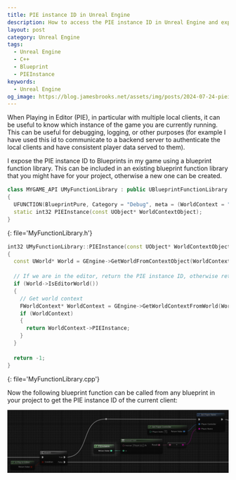 ```yaml
---
title: PIE instance ID in Unreal Engine
description: How to access the PIE instance ID in Unreal Engine and expose it to Blueprints
layout: post
category: Unreal Engine
tags:
  - Unreal Engine
  - C++
  - Blueprint
  - PIEInstance
keywords:
  - Unreal Engine
og_image: https://blog.jamesbrooks.net/assets/img/posts/2024-07-24-pieinstance-in-unreal/thumb.png
---
```


When Playing in Editor (PIE), in particular with multiple local clients, it can be useful to know which instance of the game you are currently running. This can be useful for debugging, logging, or other purposes (for example I have used this id to communicate to a backend server to authenticate the local clients and have consistent player data served to them).

I expose the PIE instance ID to Blueprints in my game using a blueprint function library. This can be included in an existing blueprint function library that you might have for your project, otherwise a new one can be created.

```cpp
class MYGAME_API UMyFunctionLibrary : public UBlueprintFunctionLibrary
{
  UFUNCTION(BlueprintPure, Category = "Debug", meta = (WorldContext = "WorldContextObject"))
  static int32 PIEInstance(const UObject* WorldContextObject);
}
```
{: file='MyFunctionLibrary.h'}

```cpp
int32 UMyFunctionLibrary::PIEInstance(const UObject* WorldContextObject)
{
  const UWorld* World = GEngine->GetWorldFromContextObject(WorldContextObject, EGetWorldErrorMode::LogAndReturnNull);

  // If we are in the editor, return the PIE instance ID, otherwise return -1 (not in PIE and we won't be using this value anyway)
  if (World->IsEditorWorld())
  {
    // Get world context
    FWorldContext* WorldContext = GEngine->GetWorldContextFromWorld(World);
    if (WorldContext)
    {
      return WorldContext->PIEInstance;
    }
  }

  return -1;
}

```
{: file='MyFunctionLibrary.cpp'}

Now the following blueprint function can be called from any blueprint in your project to get the PIE instance ID of the current client:

![Get Project Version](/assets/img/posts/2024-07-24-pieinstance-in-unreal/pieinstance.webp)

